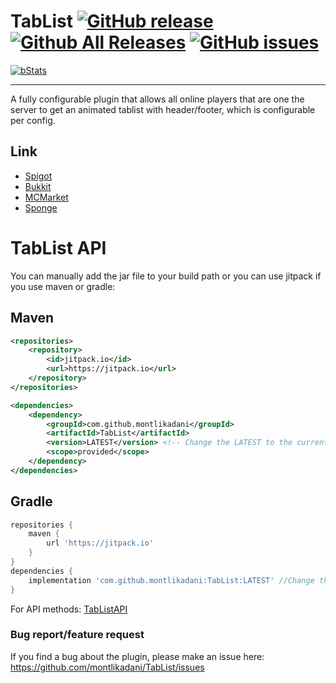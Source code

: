 # TabList [![GitHub release](https://img.shields.io/github/release/montlikadani/TabList.svg)](https://github.com/montlikadani/TabList/releases) [![Github All Releases](https://img.shields.io/github/downloads/montlikadani/TabList/total.svg)](https://github.com/montlikadani/TabList/releases) [![GitHub issues](https://img.shields.io/github/issues/montlikadani/TabList.svg)](https://github.com/montlikadani/TabList/issues)

[![bStats](https://img.shields.io/badge/bStats-1.8-brightgreen)](https://bstats.org/plugin/bukkit/TabList)

***

A fully configurable plugin that allows all online players that are one the server to get an animated tablist with header/footer, which is configurable per config.

## Link
* [Spigot](https://www.spigotmc.org/resources/46229/)
* [Bukkit](https://dev.bukkit.org/projects/animated-tab-tablist)
* [MCMarket](https://www.mc-market.org/resources/6127/)
* [Sponge](https://ore.spongepowered.org/montlikadani/%5BAnimated-Tab%5D---TabList)

# TabList API
You can manually add the jar file to your build path or you can use jitpack if you use maven or gradle:
## Maven
```xml
<repositories>
    <repository>
        <id>jitpack.io</id>
        <url>https://jitpack.io</url>
    </repository>
</repositories>

<dependencies>
    <dependency>
        <groupId>com.github.montlikadani</groupId>
        <artifactId>TabList</artifactId>
        <version>LATEST</version> <!-- Change the LATEST to the current version of plugin -->
        <scope>provided</scope>
    </dependency>
</dependencies>
```
## Gradle
```gradle
repositories {
    maven { 
        url 'https://jitpack.io' 
    }
}
dependencies {
    implementation 'com.github.montlikadani:TabList:LATEST' //Change the LATEST to the current version of plugin
}
```

For API methods: [TabListAPI](https://github.com/montlikadani/TabList/blob/master/bukkit/src/main/java/hu/montlikadani/tablist/bukkit/API/TabListAPI.java)

### Bug report/feature request
If you find a bug about the plugin, please make an issue here: https://github.com/montlikadani/TabList/issues
